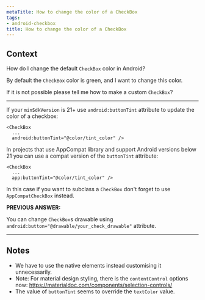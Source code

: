 ```yaml
---
metaTitle: How to change the color of a CheckBox
tags:
- android-checkbox
title: How to change the color of a CheckBox
---
```


## Context

How do I change the default `CheckBox` color in Android?  

By default the `CheckBox` color is green, and I want to change this color.  

If it is not possible please tell me how to make a custom `CheckBox`?



---

If your `minSdkVersion` is 21+ use `android:buttonTint` attribute to update the color of a checkbox:



```
<CheckBox
  ...
  android:buttonTint="@color/tint_color" />

```

In projects that use AppCompat library and support Android versions below 21 you can use a compat version of the `buttonTint` attribute:



```
<CheckBox
  ...
  app:buttonTint="@color/tint_color" />

```

In this case if you want to subclass a `CheckBox` don't forget to use `AppCompatCheckBox` instead.


**PREVIOUS ANSWER:**


You can change `CheckBox`s drawable using `android:button="@drawable/your_check_drawable"` attribute.



---

## Notes

- We have to use the native elements instead customising it unnecessarily.
- Note: For material design styling, there is the `contentControl` options now: https://materialdoc.com/components/selection-controls/
- The value of `buttonTint` seems to override the `textColor` value.
